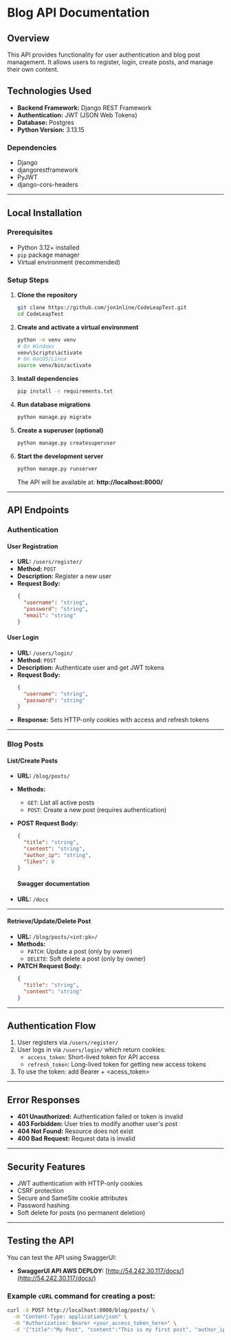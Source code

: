 # Blog API Documentation

## Overview

This API provides functionality for user authentication and blog post management.
It allows users to register, login, create posts, and manage their own content.

## Technologies Used

- **Backend Framework:** Django REST Framework
- **Authentication:** JWT (JSON Web Tokens)
- **Database:** Postgres
- **Python Version:** 3.13.15

### Dependencies

- Django
- djangorestframework
- PyJWT
- django-cors-headers

---

## Local Installation

### Prerequisites

- Python 3.12+ installed
- `pip` package manager
- Virtual environment (recommended)

### Setup Steps

1. **Clone the repository**
   ```bash
   git clone https://github.com/jon1nline/CodeLeapTest.git
   cd CodeLeapTest
   ```

2. **Create and activate a virtual environment**
   ```bash
   python -m venv venv
   # On Windows
   venv\Scripts\activate
   # On macOS/Linux
   source venv/bin/activate
   ```

3. **Install dependencies**
   ```bash
   pip install -r requirements.txt
   ```

4. **Run database migrations**
   ```bash
   python manage.py migrate
   ```

5. **Create a superuser (optional)**
   ```bash
   python manage.py createsuperuser
   ```

6. **Start the development server**
   ```bash
   python manage.py runserver
   ```

   The API will be available at:
   **http://localhost:8000/**

---

## API Endpoints

### Authentication

#### User Registration

- **URL:** `/users/register/`
- **Method:** `POST`
- **Description:** Register a new user
- **Request Body:**
  ```json
  {
    "username": "string",
    "password": "string",
    "email": "string"
  }
  ```

#### User Login

- **URL:** `/users/login/`
- **Method:** `POST`
- **Description:** Authenticate user and get JWT tokens
- **Request Body:**
  ```json
  {
    "username": "string",
    "password": "string"
  }
  ```
- **Response:** Sets HTTP-only cookies with access and refresh tokens

---

### Blog Posts

#### List/Create Posts

- **URL:** `/blog/posts/`
- **Methods:**
  - `GET`: List all active posts
  - `POST`: Create a new post (requires authentication)
- **POST Request Body:**
  ```json
  {
    "title": "string",
    "content": "string",
    "author_ip": "string",
    "likes": 0
  }
  ```

  #### Swagger documentation

- **URL:** `/docs`

---

#### Retrieve/Update/Delete Post

- **URL:** `/blog/posts/<int:pk>/`
- **Methods:**
  - `PATCH`: Update a post (only by owner)
  - `DELETE`: Soft delete a post (only by owner)
- **PATCH Request Body:**
  ```json
  {
    "title": "string",
    "content": "string"
  }
  ```

---

## Authentication Flow

1. User registers via `/users/register/`
2. User logs in via `/users/login/` which return cookies:
   - `access_token`: Short-lived token for API access
   - `refresh_token`: Long-lived token for getting new access tokens
3. To use the token: add Bearer + <acess_token>

---

## Error Responses

- **401 Unauthorized:** Authentication failed or token is invalid
- **403 Forbidden:** User tries to modify another user's post
- **404 Not Found:** Resource does not exist
- **400 Bad Request:** Request data is invalid

---

## Security Features

- JWT authentication with HTTP-only cookies
- CSRF protection
- Secure and SameSite cookie attributes
- Password hashing
- Soft delete for posts (no permanent deletion)

---

## Testing the API

You can test the API using SwaggerUI:

- **SwaggerUI API AWS DEPLOY:** [http://54.242.30.117/docs/](http://54.242.30.117/docs/)

### Example `cURL` command for creating a post:

```bash
curl -X POST http://localhost:8000/blog/posts/ \
  -H "Content-Type: application/json" \
  -H "Authorization: Bearer <your_access_token_here>" \
  -d '{"title":"My Post", "content":"This is my first post", "author_ip": "MyIP", likes: 0}'
```
